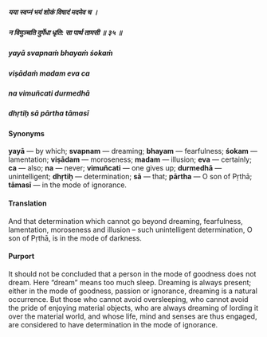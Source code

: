 ##### यया स्वप्नं भयं शोकं विषादं मदमेव च ।
##### न विमुञ्चति दुर्मेधा धृति: सा पार्थ तामसी ॥ ३५ ॥

##### yayā svapnaṁ bhayaṁ śokaṁ
##### viṣādaṁ madam eva ca
##### na vimuñcati durmedhā
##### dhṛtiḥ sā pārtha tāmasī

#### Synonyms

**yayā** — by which; **svapnam** — dreaming; **bhayam** — fearfulness; **śokam** — lamentation; **viṣādam** — moroseness; **madam** — illusion; **eva** — certainly; **ca** — also; **na** — never; **vimuñcati** — one gives up; **durmedhā** — unintelligent; **dhṛtiḥ** — determination; **sā** — that; **pārtha** — O son of Pṛthā; **tāmasī** — in the mode of ignorance.

#### Translation

And that determination which cannot go beyond dreaming, fearfulness, lamentation, moroseness and illusion – such unintelligent determination, O son of Pṛthā, is in the mode of darkness.

#### Purport

It should not be concluded that a person in the mode of goodness does not dream. Here “dream” means too much sleep. Dreaming is always present; either in the mode of goodness, passion or ignorance, dreaming is a natural occurrence. But those who cannot avoid oversleeping, who cannot avoid the pride of enjoying material objects, who are always dreaming of lording it over the material world, and whose life, mind and senses are thus engaged, are considered to have determination in the mode of ignorance.